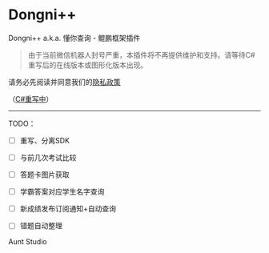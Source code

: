 # Dongni++
Dongni++ a.k.a. 懂你查询 - 鲲鹏框架插件

> 由于当前微信机器人封号严重，本插件将不再提供维护和支持。请等待C#重写后的在线版本或图形化版本出现。

请务必先阅读并同意我们的[隐私政策](https://dnpp.nuozhen.top/policy/privacy-policy)

（[C#重写中](https://github.com/Aunt-Studio/Dongnipp)）



---

TODO：

- [ ] 重写、分离SDK
- [ ] 与前几次考试比较
- [ ] 答题卡图片获取
- [ ] 学霸答案对应学生名字查询
- [ ] 新成绩发布订阅通知+自动查询
- [ ] 错题自动整理


Aunt Studio
